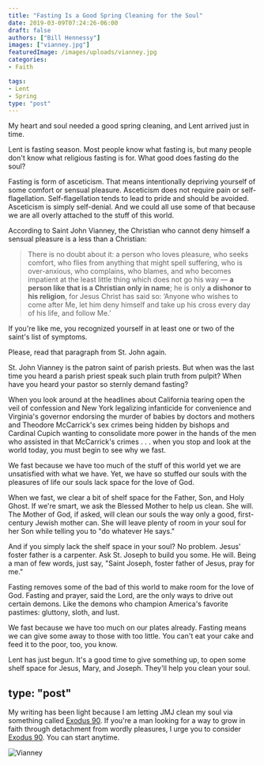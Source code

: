 ```yaml
---
title: "Fasting Is a Good Spring Cleaning for the Soul"
date: 2019-03-09T07:24:26-06:00
draft: false
authors: ["Bill Hennessy"]
images: ["vianney.jpg"]
featuredImage: /images/uploads/vianney.jpg
categories: 
- Faith

tags:
- Lent
- Spring
type: "post"
---
```


My heart and soul needed a good spring cleaning, and Lent arrived just in time.

Lent is fasting season. Most people know what fasting is, but many people don't know what religious fasting is for. What good does fasting do the soul? 

Fasting is form of asceticism. That means intentionally depriving yourself of some comfort or sensual pleasure. Asceticism does not require pain or self-flagellation. Self-flagellation tends to lead to pride and should be avoided. Asceticism is simply self-denial. And we could all use some of that because we are all overly attached to the stuff of this world.

According to Saint John Vianney, the Christian who cannot deny himself a sensual pleasure is a less than a Christian:

> There is no doubt about it: a person who loves pleasure, who seeks comfort, who flies from anything that might spell suffering, who is over-anxious, who complains, who blames, and who becomes impatient at the least little thing which does not go his way — **a person like that is a Christian only in name**; he is only **a dishonor to his religion**, for Jesus Christ has said so: ‘Anyone who wishes to come after Me, let him deny himself and take up his cross every day of his life, and follow Me.’

If you're like me, you recognized yourself in at least one or two of the saint's list of symptoms. 

Please, read that paragraph from St. John again. 

St. John Vianney is the patron saint of parish priests. But when was the last time you heard a parish priest speak such plain truth from pulpit? When have you heard your pastor so sternly demand fasting? 

When you look around at the headlines about California tearing open the veil of confession and New York legalizing infanticide for convenience and Virginia's governor endorsing the murder of babies by doctors and mothers and Theodore McCarrick's sex crimes being hidden by bishops and Cardinal Cupich wanting to consolidate more power in the hands of the men who assisted in that McCarrick's crimes . . . when you stop and look at the world today, you must begin to see why we fast.

We fast because we have too much of the stuff of this world yet we are unsatisfied with what we have. Yet, we have so stuffed our souls with the pleasures of life our souls lack space for the love of God. 

When we fast, we clear a bit of shelf space for the Father, Son, and Holy Ghost. If we're smart, we ask the Blessed Mother to help us clean. She will. The Mother of God, if asked, will clean our souls the way only a good, first-century Jewish mother can. She will leave plenty of room in your soul for her Son while telling you to "do whatever He says." 

And if you simply lack the shelf space in your soul? No problem. Jesus' foster father is a carpenter. Ask St. Joseph to build you some. He will. Being a man of few words, just say, "Saint Joseph, foster father of Jesus, pray for me." 

Fasting removes some of the bad of this world to make room for the love of God. Fasting and prayer, said the Lord, are the only ways to drive out certain demons. Like the demons who champion America's favorite pastimes: gluttony, sloth, and lust. 

We fast because we have too much on our plates already. Fasting means we can give some away to those with too little. You can't eat your cake and feed it to the poor, too, you know.

Lent has just begun. It's a good time to give something up, to open some shelf space for Jesus, Mary, and Joseph. They'll help you clean your soul. 

type: "post"
---

My writing has been light because I am letting JMJ clean my soul via something called [Exodus 90](https://exodus90.com/). If you're a man looking for a way to grow in faith through detachment from wordly pleasures, I urge you to consider [Exodus 90](https://exodus90.com/). You can start anytime. 

![Vianney](/images/uploads/vianney.jpg "St. John Vianney")